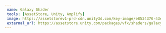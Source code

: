 ```yaml
---
 name: Galaxy Shader
 tools: [AssetStore, Unity, Amplify]
 image: https://assetstorev1-prd-cdn.unity3d.com/key-image/e8534370-43e4-4554-b79c-f70daaa5f358.webp
 external_url: https://assetstore.unity.com/packages/vfx/shaders/galaxy-shader-221601
---
```

